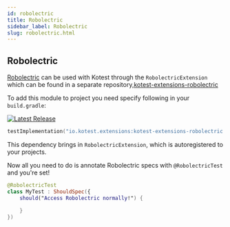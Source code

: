 ```yaml
---
id: robolectric
title: Robolectric
sidebar_label: Robolectric
slug: robolectric.html
---
```




## Robolectric

[Robolectric](http://robolectric.org/) can be used with Kotest through the `RobolectricExtension` which can be found in a separate repository,[kotest-extensions-robolectric](https://github.com/kotest/kotest-extensions-robolectric)

To add this module to project you need specify following in your `build.gradle`:

[![Latest Release](https://img.shields.io/maven-central/v/io.kotest.extensions/kotest-extensions-robolectric)](https://search.maven.org/search?q=g:io.kotest.extensions%20a:kotest-extensions-robolectric)

```kotlin
testImplementation("io.kotest.extensions:kotest-extensions-robolectric:${version}")
```

This dependency brings in `RobolectricExtension`, which is autoregistered to your projects.

Now all you need to do is annotate Robolectric specs with `@RobolectricTest` and you're set!

```kotlin
@RobolectricTest
class MyTest : ShouldSpec({
    should("Access Robolectric normally!") {
    
    }
})
```



